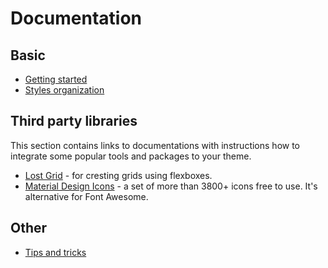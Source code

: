 # Documentation

## Basic

- [Getting started](getting-started.md)
- [Styles organization](styles-organization.md)

## Third party libraries

This section contains links to documentations with instructions how to integrate some popular tools and packages to your theme.

- [Lost Grid](lost-grid.md) - for cresting grids using flexboxes.
- [Material Design Icons](material-deisgn-icon.md) - a set of more than 3800+ icons free to use. It's alternative for Font Awesome.

## Other

- [Tips and tricks](tips-tricks-snippets.md)
